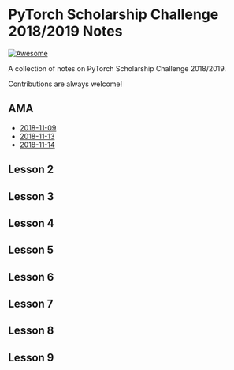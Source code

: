 # PyTorch Scholarship Challenge 2018/2019 Notes

[![Awesome](https://cdn.rawgit.com/sindresorhus/awesome/d7305f38d29fed78fa85652e3a63e154dd8e8829/media/badge.svg)](https://github.com/sindresorhus/awesome) 

A collection of notes on PyTorch Scholarship Challenge 2018/2019.

Contributions are always welcome!

## AMA

* [2018-11-09](https://drive.google.com/open?id=1Oa_NfQkqnrqcn29p7v5Hv9ttiHOnvXsc)
* [2018-11-13](https://drive.google.com/open?id=1SMxlFQzBi4yukHu-mwhXTz79MApUiiHS)
* [2018-11-14](https://drive.google.com/open?id=1SMxlFQzBi4yukHu-mwhXTz79MApUiiHS)

## Lesson 2
## Lesson 3
## Lesson 4
## Lesson 5
## Lesson 6
## Lesson 7
## Lesson 8
## Lesson 9
